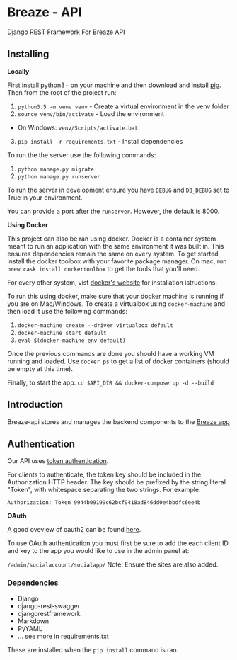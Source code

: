 # Breaze - API

Django REST Framework For Breaze API

## Installing

__Locally__

First install python3+ on your machine and then download and install [pip][1].
Then from the root of the project run:

1. `python3.5 -m venv venv` - Create a virtual environment in the venv folder
2. `source venv/bin/activate` - Load the environment
  - On Windows: `venv/Scripts/activate.bat`
3. `pip install -r requirements.txt` - Install dependencies

To run the the server use the following commands:

1. `python manage.py migrate`
2. `python manage.py runserver`

To run the server in development ensure you have `DEBUG` and `DB_DEBUG` set to
True in your environment.

You can provide a port after the `runserver`. However, the default is 8000.


__Using Docker__

This project can also be ran using docker. Docker is a container system meant
to run an application with the same environment it was built in. This ensures
dependencies remain the same on every system. To get started, install the
docker toolbox with your favorite package manager. On mac, run  `brew cask
install dockertoolbox` to get the tools that you'll need.

For every other system, vist [docker's website][3] for installation
istructions.

To run this using docker, make sure that your docker machine is running if you
are on Mac/Windows. To create a virtualbox using `docker-machine` and then load
it use the following commands:

1. `docker-machine create --driver virtualbox default`
2. `docker-machine start default`
3. `eval $(docker-machine env default)`

Once the previous commands are done you should have a working VM running and
loaded. Use `docker ps` to get a list of docker containers (should be empty at
this time).

Finally, to start the app:
`cd $API_DIR && docker-compose up -d --build`


## Introduction

Breaze-api stores and manages the backend components to the [Breaze app][4]


## Authentication

Our API uses [token authentication][5].

For clients to authenticate, the token key should be included in the
Authorization HTTP header. The key should be prefixed by the string literal
"Token", with whitespace separating the two strings. For example:

    Authorization: Token 9944b09199c62bcf9418ad846dd0e4bbdfc6ee4b

__OAuth__

A good oveview of oauth2 can be found [here][6].

To use OAuth authentication you must first be sure to add the each client ID and
key to the app you would like to use in the admin panel at:

`/admin/socialaccount/socialapp/` Note: Ensure the sites are also added.




### Dependencies

* Django
* django-rest-swagger
* djangorestframework
* Markdown
* PyYAML
* ... see more in requirements.txt

These are installed when the `pip install` command is ran.

[1]: https://pip.pypa.io/en/latest/installing/
[2]: https://docs.python.org/3/using/scripts.html
[3]: https://docs.docker.com/engine/installation/
[4]: http://www.breazehome.com
[5]: http://www.django-rest-framework.org/api-guide/authentication/
[6]: https://developers.google.com/identity/sign-in/web/server-side-flow
